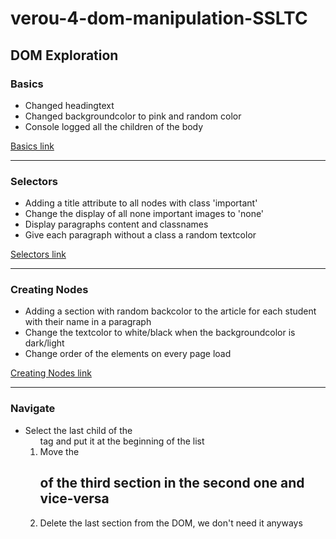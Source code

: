 # verou-4-dom-manipulation-SSLTC

## DOM Exploration

### Basics

- Changed headingtext
- Changed backgroundcolor to pink and random color
- Console logged all the children of the body

<a href="./Basics">Basics link</a>

___

### Selectors

- Adding a title attribute to all nodes with class 'important'
- Change the display of all none important images to 'none'
- Display paragraphs content and classnames
- Give each paragraph without a class a random textcolor

<a href="./Selectors">Selectors link</a>

___

### Creating Nodes

- Adding a section with random backcolor to the article for each student with their name in a paragraph
- Change the textcolor to white/black when the backgroundcolor is dark/light
- Change order of the elements on every page load

<a href="./Create">Creating Nodes link</a>

___

### Navigate

- Select the last child of the <ol> tag and put it at the beginning of the list
- Move the <h2> of the third section in the second one and vice-versa
- Delete the last section from the DOM, we don't need it anyways